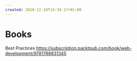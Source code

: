 ```yaml
---
created: 2020-12-24T14:34:17+01:00
---
```


# Books

Best Practices 
https://subscription.packtpub.com/book/web-development/9781788831345